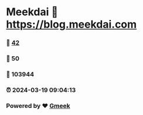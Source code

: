 # Meekdai :link: https://blog.meekdai.com 
### :page_facing_up: [42](https://blog.meekdai.com/tag.html) 
### :speech_balloon: 50 
### :hibiscus: 103944 
### :alarm_clock: 2024-03-19 09:04:13 
### Powered by :heart: [Gmeek](https://github.com/Meekdai/Gmeek)
